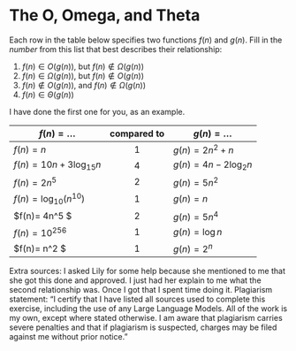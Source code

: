 # The O, Omega, and Theta

Each row in the table below specifies two functions $f(n)$ and $g(n)$.
Fill in the *number* from this list that best describes their relationship:

1. $f(n)\in O(g(n))$, but $f(n)\not \in \Omega(g(n))$
1. $f(n)\in \Omega(g(n))$, but $f(n)\not \in O(g(n))$
1. $f(n)\not\in O(g(n))$, and $f(n)\not \in \Omega(g(n))$
1. $f(n)\in \Theta (g(n))$

I have done the first one for you, as an example.

| $f(n)=\ldots$              | compared to | $g(n)=\ldots$          |
|----------------------------|:-----------:|------------------------|
| $f(n)=n$                   | 1           | $g(n)=2n^2 + n$        |
| $f(n)= 10n + 3\log_{15} n$ | 4           | $g(n)= 4n - 2\log_2 n$ |
| $f(n) = 2n^5$              | 2           | $g(n) = 5n^2$          |
| $f(n)=\log_{10} \left(n^{10}\right)$ | 1 | $g(n)=n$ |
| $f(n)= 4n^5 $ | 2 | $g(n)= 5n^4$ |
| $f(n) = 10^{256}$ | 1 | $g(n) = \log n$ |
| $f(n)= n^2 $ | 1 | $g(n)= 2^n$ |

Extra sources: 
I asked Lily for some help because she mentioned to me that she got this done and approved. I just had her explain to me what the second relationship was. Once I got that I spent time doing it. 
Plagiarism statement:
“I certify that I have listed all sources used to complete this exercise, including the use of any Large Language Models. All of the work is my own, except where stated otherwise. I am aware that plagiarism carries severe penalties and that if plagiarism is suspected, charges may be filed against me without prior notice.”
